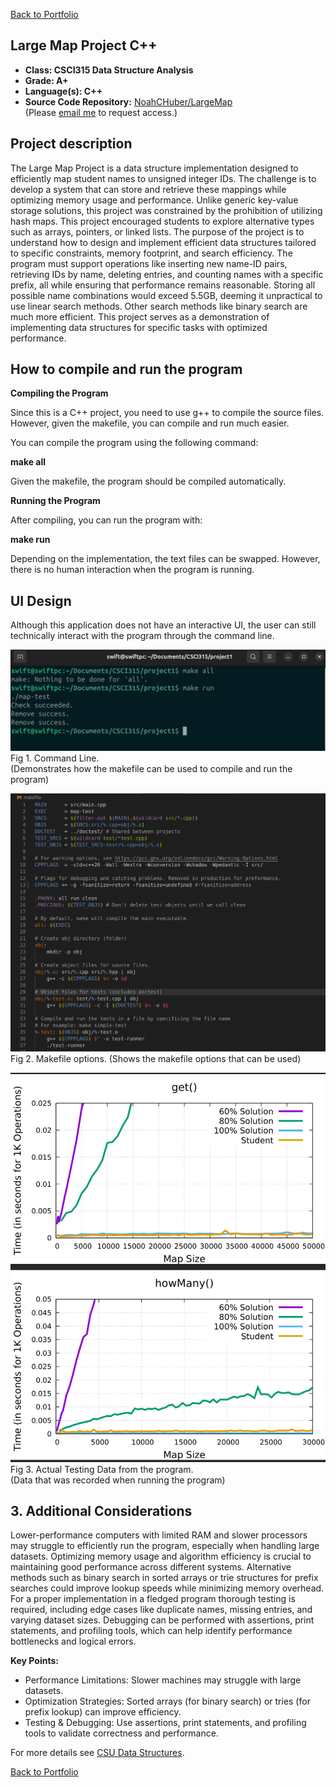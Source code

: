 [Back to Portfolio](../)

## Large Map Project C++

-   **Class: CSCI315 Data Structure Analysis** 
-   **Grade: A+** 
-   **Language(s): C++** 
-   **Source Code Repository:** [NoahCHuber/LargeMap](https://github.com/NoahCHuber/LargeMap)  
    (Please [email me](mailto:hubercnoah@gmail.com?subject=GitHub%20Access) to request access.)

## Project description

The Large Map Project is a data structure implementation designed to efficiently map student names to unsigned integer IDs. The challenge is to develop a system that can store and retrieve these mappings while optimizing memory usage and performance. Unlike generic key-value storage solutions, this project was constrained by the prohibition of utilizing hash maps. This project encouraged students to explore alternative types such as arrays, pointers, or linked lists. The purpose of the project is to understand how to design and implement efficient data structures tailored to specific constraints, memory footprint, and search efficiency. The program must support operations like inserting new name-ID pairs, retrieving IDs by name, deleting entries, and counting names with a specific prefix, all while ensuring that performance remains reasonable. Storing all possible name combinations would exceed 5.5GB, deeming it unpractical to use linear search methods. Other search methods like binary search are much more efficient. This project serves as a demonstration of implementing data structures for specific tasks with optimized performance. 

## How to compile and run the program

**Compiling the Program**

Since this is a C++ project, you need to use g++ to compile the source files. 
However, given the makefile, you can compile and run much easier.

You can compile the program using the following command:

**make all**

Given the makefile, the program should be compiled automatically.

**Running the Program**

After compiling, you can run the program with:

**make run**

Depending on the implementation, the text files can be swapped. 
However, there is no human interaction when the program is running. 

## UI Design

Although this application does not have an interactive UI, the user can still technically interact with the program through the command line. 

![screenshot](images/CommandLine.png)  
Fig 1. Command Line.     
(Demonstrates how the makefile can be used to compile and run the program)

![screenshot](images/Makefile.png)
Fig 2. Makefile options. (Shows the makefile options that can be used)

![screenshot](images/MAP.png)  
Fig 3. Actual Testing Data from the program.     
(Data that was recorded when running the program)

## 3. Additional Considerations

Lower-performance computers with limited RAM and slower processors may struggle to efficiently run the program, especially when handling large datasets. Optimizing memory usage and algorithm efficiency is crucial to maintaining good performance across different systems. 
Alternative methods such as binary search in sorted arrays or trie structures for prefix searches could improve lookup speeds while minimizing memory overhead. For a proper implementation in a fledged program thorough testing is required, including edge cases like duplicate names, missing entries, and varying dataset sizes.
Debugging can be performed with assertions, print statements, and profiling tools, which can help identify performance bottlenecks and logical errors.

**Key Points:**
- Performance Limitations: Slower machines may struggle with large datasets.
- Optimization Strategies: Sorted arrays (for binary search) or tries (for prefix lookup) can improve efficiency.
- Testing & Debugging: Use assertions, print statements, and profiling tools to validate correctness and performance.

For more details see [CSU Data Structures](https://github.com/csu-cs/CSCI-315-2024-Fall).

[Back to Portfolio](../)
